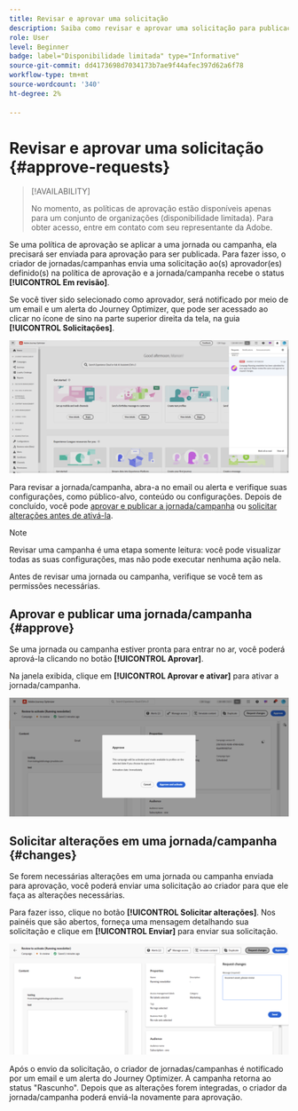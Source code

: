 ```yaml
---
title: Revisar e aprovar uma solicitação
description: Saiba como revisar e aprovar uma solicitação para publicação de jornadas e campanhas.
role: User
level: Beginner
badge: label="Disponibilidade limitada" type="Informative"
source-git-commit: dd4173698d7034173b7ae9f44afec397d62a6f78
workflow-type: tm+mt
source-wordcount: '340'
ht-degree: 2%

---
```



# Revisar e aprovar uma solicitação {#approve-requests}

>[!AVAILABILITY]
>
> No momento, as políticas de aprovação estão disponíveis apenas para um conjunto de organizações (disponibilidade limitada). Para obter acesso, entre em contato com seu representante da Adobe.

Se uma política de aprovação se aplicar a uma jornada ou campanha, ela precisará ser enviada para aprovação para ser publicada. Para fazer isso, o criador de jornadas/campanhas envia uma solicitação ao(s) aprovador(es) definido(s) na política de aprovação e a jornada/campanha recebe o status **[!UICONTROL Em revisão]**.

Se você tiver sido selecionado como aprovador, será notificado por meio de um email e um alerta do Journey Optimizer, que pode ser acessado ao clicar no ícone de sino na parte superior direita da tela, na guia **[!UICONTROL Solicitações]**.

![](assets/request-notification.png)

Para revisar a jornada/campanha, abra-a no email ou alerta e verifique suas configurações, como público-alvo, conteúdo ou configurações.
Depois de concluído, você pode [aprovar e publicar a jornada/campanha](#approve) ou [solicitar alterações antes de ativá-la](#changes).

>[!NOTE]
>
>Revisar uma campanha é uma etapa somente leitura: você pode visualizar todas as suas configurações, mas não pode executar nenhuma ação nela.
>
>Antes de revisar uma jornada ou campanha, verifique se você tem as permissões necessárias.

## Aprovar e publicar uma jornada/campanha {#approve}

Se uma jornada ou campanha estiver pronta para entrar no ar, você poderá aprová-la clicando no botão **[!UICONTROL Aprovar]**.

Na janela exibida, clique em **[!UICONTROL Aprovar e ativar]** para ativar a jornada/campanha.

![](assets/approve-request.png)

## Solicitar alterações em uma jornada/campanha {#changes}

Se forem necessárias alterações em uma jornada ou campanha enviada para aprovação, você poderá enviar uma solicitação ao criador para que ele faça as alterações necessárias.

Para fazer isso, clique no botão **[!UICONTROL Solicitar alterações]**. Nos painéis que são abertos, forneça uma mensagem detalhando sua solicitação e clique em **[!UICONTROL Enviar]** para enviar sua solicitação.

![](assets/request-changes.png)

Após o envio da solicitação, o criador de jornadas/campanhas é notificado por um email e um alerta do Journey Optimizer. A campanha retorna ao status &quot;Rascunho&quot;. Depois que as alterações forem integradas, o criador da jornada/campanha poderá enviá-la novamente para aprovação.
